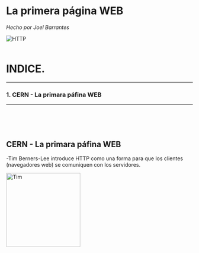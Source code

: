 # La primera página WEB
*Hecho por Joel Barrantes*

![HTTP](https://media.giphy.com/media/3o6ZsZEOXlYKfrFVW8/giphy.gif)
<br />
<br />
# INDICE.
-----------------------
### 1. CERN - La primara páfina WEB
*****************************
<br />
<br />
<br />

## CERN - La primara páfina WEB

-Tim Berners-Lee introduce HTTP como una forma para que los clientes (navegadores web) se comuniquen con los servidores. 

<img src="/img/Tim_Berners_Lee.jpg" alt="Tim" width="200"/>

